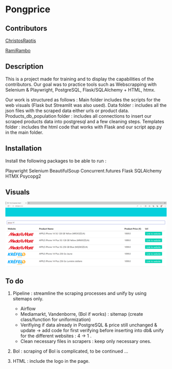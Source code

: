 # Pongprice

## Contributors

[ChristosRaptis](https://github.com/ChristosRaptis)

[RamiRambo](https://github.com/RamiRambo)

## Description

This is a project made for training and to display the capabilities of the contributors. Our goal was to practice tools such as Webscrapping with Selenium & Playwright, PostgreSQL, Flask/SQLAlchemy + HTML, htmx.

Our work is structured as follows : 
Main folder includes the scripts for the web visuals (Flask but Streamlit was also used).
Data folder : includes all the json files with the scraped data either urls or product data.
Products_db_population folder : includes all connections to insert our scraped products data into postgresql and a few cleaning steps.
Templates folder : includes the html code that works with Flask and our script app.py in the main folder.


## Installation

Install the following packages to be able to run : 

Playwright
Selenium
BeautifulSoup
Concurrent.futures
Flask
SQLAlchemy
HTMX
Psycopg2


## Visuals

![PongPrice (Image)](Visual_Pongprice.png)

## To do

1) Pipeline : streamline the scraping processes and unify by using sitemaps only.
    - Airflow
    - Mediamarkt, Vandenborre, (Bol if works) : sitemap (create class/function for uniformization)
    - Verifiying if data already in PostgreSQL & price still unchanged & update -> add code for first verifying before inserting into db& unify for the different websites : 4 -> 1 .
    - Clean necessary files in scrapers : keep only necessary ones.

2) Bol : scraping of Bol is complicated, to be continued ...
3) HTML : include the logo in the page. 
